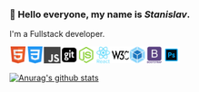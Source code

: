 ### 👋 Hello everyone, my name is _Stanislav_.

I'm a Fullstack developer.

<img src="./img/html.svg" width="30" hight="30" ><img src="./img/css.svg" width="30" hight="30" ><img src="./img/js.svg" width="30" hight="30" ><img src="./img/git.svg" width="30" hight="30" ><img src="./img/node-js.svg" width="30" hight="30" ><img src="./img/react.svg" width="30" hight="30" ><img src="./img/w3c.svg" width="30" hight="30" ><img src="./img/webpack.svg" width="30" hight="30" ><img src="./img/bootstrap.svg" width="30" hight="30" ><img src="./img/adobe-photoshop.svg" width="30" hight="30" >

[![Anurag's github stats](https://github-readme-stats.vercel.app/api?username=StanislavYurchenko)](https://github.com/StanislavYurchenko/github-readme-stats)

<!--
**StanislavYurchenko/stanislavyurchenko** is a ✨ _special_ ✨ repository because its `README.md` (this file) appears on your GitHub profile.

Here are some ideas to get you started:

- 🔭 I’m currently working on ...
- 🌱 I’m currently learning ...
- 👯 I’m looking to collaborate on ...
- 🤔 I’m looking for help with ...
- 💬 Ask me about ...
- 📫 How to reach me: ...
- 😄 Pronouns: ...
- ⚡ Fun fact: ...
-->
